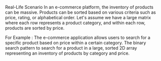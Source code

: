 Real-Life Scenario
In an e-commerce platform, the inventory of products can be massive. Products can be sorted based on various criteria such as price, rating, or alphabetical order. Let's assume we have a large matrix where each row represents a product category, and within each row, products are sorted by price.

For Example :
The e-commerce application allows users to search for a specific product based on price within a certain category. The binary search pattern to search for a product in a large, sorted 2D array representing an inventory of products by category and price.